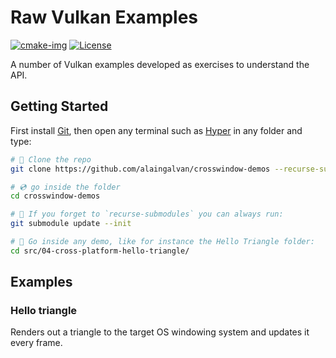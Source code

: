 # Raw Vulkan Examples

[![cmake-img]][cmake-url]
[![License][license-img]][license-url]

A number of Vulkan examples developed as exercises to understand the API.

## Getting Started

First install [Git](https://git-scm.com/downloads), then open any terminal such as [Hyper](https://hyper.is/) in any folder and type:

```bash
# 🐑 Clone the repo
git clone https://github.com/alaingalvan/crosswindow-demos --recurse-submodules

# 💿 go inside the folder
cd crosswindow-demos

# 👯 If you forget to `recurse-submodules` you can always run:
git submodule update --init

# 🔼 Go inside any demo, like for instance the Hello Triangle folder:
cd src/04-cross-platform-hello-triangle/

```

## Examples

<!--

All examples share code found `src/Core`, including a Basic Renderer implementation and a variety of utilities.

### Image Renderer

Simply outputs a bitmap generated by the GPU next to the program executable, avoids concepts like synchronization, windowing systems, descriptors sets, uniform buffers, staging buffers, subpass attachments, and depth-stencil buffers.

-->

### Hello triangle

Renders out a triangle to the target OS windowing system and updates it every frame. 

<!--
### ShaderToy Image Shader

Applies a shader to a render pass, with the same inputs as [ShaderToy](https://www.shadertoy.com/)'s image shader. 

### GLTF Scene Renderer

Accepts a GLTF file, and outputs a scene the user can explore.

### VR Render Pass

The Khronos Group recently released a VR initiative and call to action. What this will most likely result in for Vulkan is another layer that developers can include in their project for first class VR support. This project creates geometry similar to [Unreal Engine 4's VR frustrum](https://www.unrealengine.com/blog/unreal-engine-4-10-released) and renders a scene stereoscopically. 

### Anti-Aliasing Showcase

Anti-aliasing is a huge topic of interest for graphics research, here we review multiple methods of anti-aliasing such as:

- FXAA
- MSAA
- TSAA

### Compute Raytracing

An attempt to generate accurate raytracing using Vulkan's Compute Pipeline to get levels of quality similar to Mitsuba's Physically based renderer. 

### Host vs. Device Memory Benchmark

A comparision of rendering using data in *host visible space* vs data in *device visible* space.

### Pipeline Cache Benchmark

A comparison of continuously regenerated Pipelines vs. the use of pipeline caches. A pipeline cache allows the device to store the pipeline in a binary representation for reuse later in uses of the program. 
-->

[cmake-img]: https://img.shields.io/badge/cmake-3.6-1f9948.svg?style=flat-square
[cmake-url]: https://cmake.org/
[license-img]: https://img.shields.io/:license-mit-blue.svg?style=flat-square
[license-url]: https://opensource.org/licenses/MIT